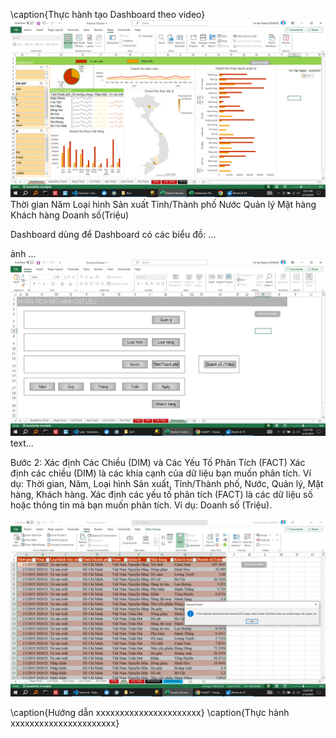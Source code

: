 <!--@ \subsection{Bài 1} -->
\caption{Thực hành tạo Dashboard theo video}
![alt text](Bai1/ThucHanh/0.png)
Thời gian	Năm	Loại hình Sản xuất	Tỉnh/Thành phố	Nước	Quản lý	Mặt hàng	Khách hàng	Doanh số(Triệu)
<!-- \caption{Thực hành phân tích  Dashboard } -->
<!-- B1. Đọc dashboard, phân tích  -->
Dashboard dùng để
Dashboard có các biểu đồ:
...




<!-- B2. Xác định các chiều (DIM), các các yếu tố phân tích (FACT) -->
ảnh ...
![alt text](Bai1/ThucHanh/1.png)
text...

Bước 2: Xác định Các Chiều (DIM) và Các Yếu Tố Phân Tích (FACT)
Xác định các chiều (DIM) là các khía cạnh của dữ liệu bạn muốn phân tích. Ví dụ: Thời gian, Năm, Loại hình Sản xuất, Tỉnh/Thành phố, Nước, Quản lý, Mặt hàng, Khách hàng.
Xác định các yếu tố phân tích (FACT) là các dữ liệu số hoặc thông tin mà bạn muốn phân tích. Ví dụ: Doanh số (Triệu).
<!-- B3. Sử dụng công cụ Remove Duplicate để tạo ra con voi khái niệm các chiều. -->
![alt text](Bai1/ThucHanh/2.png)

<!--@ \subsection{Bài 2} -->
\caption{Hướng dẫn xxxxxxxxxxxxxxxxxxxxxx}
\caption{Thực hành xxxxxxxxxxxxxxxxxxxxxx}
